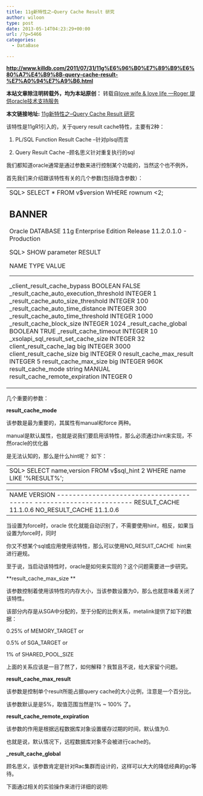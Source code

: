 ```yaml
---
title: 11g新特性之–Query Cache Result 研究
author: wiloon
type: post
date: 2013-05-14T04:23:29+00:00
url: /?p=5466
categories:
  - DataBase

---
```

**<http://www.killdb.com/2011/07/31/11g%E6%96%B0%E7%89%B9%E6%80%A7%E4%B9%8B-query-cache-result-%E7%A0%94%E7%A9%B6.html>**

**本站文章除注明转载外，均为本站原创：** 转载自[love wife & love life —Roger 提供oracle技术支持服务][1]

**本文链接地址:** [11g新特性之–Query Cache Result 研究][2]

该特性是11gR1引入的，关于query result cache特性，主要有2种：

1. PL/SQL Function Result Cache –针对plsql而言
  
2. Query Result Cache –顾名思义针对重复执行的sql

我们都知道oracle通常是通过参数来进行控制某个功能的，当然这个也不例外，
  
首先我们来介绍跟该特性有关的几个参数(包括隐含参数）：

  <table>
    <tr>
      <td>
        SQL> SELECT * FROM v$version WHERE rownum <2;

BANNER
--------------------------------------------------------------------------------
Oracle DATABASE 11g Enterprise Edition Release 11.2.0.1.0 - Production

SQL> SHOW parameter RESULT

NAME                                    TYPE        VALUE
------------------------------------    ----------- ------------------------------
_client_result_cache_bypass             BOOLEAN     FALSE
_result_cache_auto_execution_threshold  INTEGER     1
_result_cache_auto_size_threshold       INTEGER     100
_result_cache_auto_time_distance        INTEGER     300
_result_cache_auto_time_threshold       INTEGER     1000
_result_cache_block_size                INTEGER     1024
_result_cache_global                    BOOLEAN     TRUE
_result_cache_timeout                   INTEGER     10
_xsolapi_sql_result_set_cache_size      INTEGER     32
client_result_cache_lag                 big INTEGER 3000
client_result_cache_size                big INTEGER 0
result_cache_max_result                 INTEGER     5
result_cache_max_size                   big INTEGER 960K
result_cache_mode                       string      MANUAL
result_cache_remote_expiration          INTEGER     0
      </td>
    </tr>
  </table>

几个重要的参数：

**result\_cache\_mode**
  
该参数是最为重要的，其属性有manual和force 两种。
  
manual是默认属性，也就是说我们要启用该特性，那么必须通过hint来实现，不然oracle的优化器
  
是无法认知的，那么是什么hint呢？ 如下：

  <table>
    <tr>
      <td>
        SQL> SELECT name,version FROM v$sql_hint
  2  WHERE name LIKE '%RESULT%';
      </td>
    </tr>
  </table>


  <table>
    <tr>
      <td>
        NAME                                     VERSION
---------------------------------------- -------------------------
RESULT_CACHE                             11.1.0.6
NO_RESULT_CACHE                          11.1.0.6
      </td>
    </tr>
  </table>

当设置为force时，oracle 优化就能自动识别了，不需要使用hint，相反，如果当设置为force时，同时
  
你又不想某个sql或应用使用该特性，那么可以使用NO\_RESUIT\_CACHE  hint来进行避规。
  
至于说，当启动该特性时，oracle是如何来实现的？这个问题需要进一步研究。
  
**result\_cache\_max_size **
  
该参数控制着使用该特性的内存大小，当该参数设置为0，那么也就意味着关闭了该特性。
  
该部分内存是从SGA中分配的，至于分配的比例关系，metalink提供了如下的数据：
  
0.25% of MEMORY_TARGET or
  
0.5% of SGA_TARGET or
  
1% of SHARED\_POOL\_SIZE
  
上面的关系应该是一目了然了，如何解释？我暂且不说，给大家留个问题。
  
**result\_cache\_max_result**
  
该参数是控制单个result所能占据query cache的大小比例，注意是一个百分比。
  
该参数默认是是5%，取值范围当然是1% ~ 100% 了。
  
**result\_cache\_remote_expiration**
  
该参数的作用是根据远程数据库对象设置缓存过期的时间，默认值为0.
  
也就是说，默认情况下，远程数据库对象不会被进行cache的。

**\_result\_cache_global**
  
顾名思义，该参数肯定是针对Rac集群而设计的，这样可以大大的降低经典的gc等待。
  
下面通过相关的实验操作来进行详细的说明:

 [1]: http://www.killdb.com/
 [2]: http://www.killdb.com/2011/07/31/11g%e6%96%b0%e7%89%b9%e6%80%a7%e4%b9%8b-query-cache-result-%e7%a0%94%e7%a9%b6.html